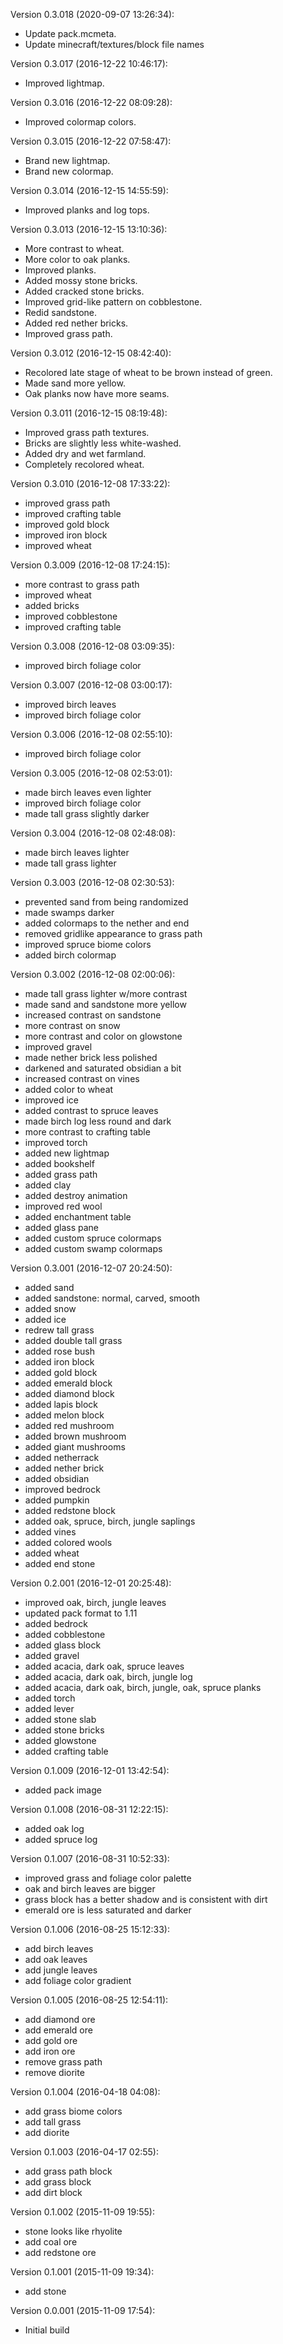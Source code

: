 Version 0.3.018 (2020-09-07 13:26:34):
- Update pack.mcmeta.
- Update minecraft/textures/block file names

Version 0.3.017 (2016-12-22 10:46:17):
- Improved lightmap.

Version 0.3.016 (2016-12-22 08:09:28):
- Improved colormap colors.

Version 0.3.015 (2016-12-22 07:58:47):
- Brand new lightmap.
- Brand new colormap.

Version 0.3.014 (2016-12-15 14:55:59):
- Improved planks and log tops.

Version 0.3.013 (2016-12-15 13:10:36):
- More contrast to wheat.
- More color to oak planks.
- Improved planks.
- Added mossy stone bricks.
- Added cracked stone bricks.
- Improved grid-like pattern on cobblestone.
- Redid sandstone.
- Added red nether bricks.
- Improved grass path.

Version 0.3.012 (2016-12-15 08:42:40):
- Recolored late stage of wheat to be brown instead of green.
- Made sand more yellow.
- Oak planks now have more seams.

Version 0.3.011 (2016-12-15 08:19:48):
- Improved grass path textures.
- Bricks are slightly less white-washed.
- Added dry and wet farmland.
- Completely recolored wheat.

Version 0.3.010 (2016-12-08 17:33:22):
- improved grass path
- improved crafting table
- improved gold block
- improved iron block
- improved wheat

Version 0.3.009 (2016-12-08 17:24:15):
- more contrast to grass path
- improved wheat
- added bricks
- improved cobblestone
- improved crafting table

Version 0.3.008 (2016-12-08 03:09:35):
- improved birch foliage color

Version 0.3.007 (2016-12-08 03:00:17):
- improved birch leaves
- improved birch foliage color

Version 0.3.006 (2016-12-08 02:55:10):
- improved birch foliage color

Version 0.3.005 (2016-12-08 02:53:01):
- made birch leaves even lighter
- improved birch foliage color
- made tall grass slightly darker

Version 0.3.004 (2016-12-08 02:48:08):
- made birch leaves lighter
- made tall grass lighter

Version 0.3.003 (2016-12-08 02:30:53):
- prevented sand from being randomized
- made swamps darker
- added colormaps to the nether and end
- removed gridlike appearance to grass path
- improved spruce biome colors
- added birch colormap

Version 0.3.002 (2016-12-08 02:00:06):
- made tall grass lighter w/more contrast
- made sand and sandstone more yellow
- increased contrast on sandstone
- more contrast on snow
- more contrast and color on glowstone
- improved gravel
- made nether brick less polished
- darkened and saturated obsidian a bit
- increased contrast on vines
- added color to wheat
- improved ice
- added contrast to spruce leaves
- made birch log less round and dark
- more contrast to crafting table
- improved torch
- added new lightmap
- added bookshelf
- added grass path
- added clay
- added destroy animation
- improved red wool
- added enchantment table
- added glass pane
- added custom spruce colormaps
- added custom swamp colormaps

Version 0.3.001 (2016-12-07 20:24:50):
- added sand
- added sandstone: normal, carved, smooth
- added snow
- added ice
- redrew tall grass
- added double tall grass
- added rose bush
- added iron block
- added gold block
- added emerald block
- added diamond block
- added lapis block
- added melon block
- added red mushroom
- added brown mushroom
- added giant mushrooms
- added netherrack
- added nether brick
- added obsidian
- improved bedrock
- added pumpkin
- added redstone block
- added oak, spruce, birch, jungle saplings
- added vines
- added colored wools
- added wheat
- added end stone

Version 0.2.001 (2016-12-01 20:25:48):
- improved oak, birch, jungle leaves
- updated pack format to 1.11
- added bedrock
- added cobblestone
- added glass block
- added gravel
- added acacia, dark oak, spruce leaves
- added acacia, dark oak, birch, jungle log
- added acacia, dark oak, birch, jungle, oak, spruce planks
- added torch
- added lever
- added stone slab
- added stone bricks
- added glowstone
- added crafting table

Version 0.1.009 (2016-12-01 13:42:54):
- added pack image

Version 0.1.008 (2016-08-31 12:22:15):
- added oak log
- added spruce log

Version 0.1.007 (2016-08-31 10:52:33):
- improved grass and foliage color palette
- oak and birch leaves are bigger
- grass block has a better shadow and is consistent with dirt
- emerald ore is less saturated and darker

Version 0.1.006 (2016-08-25 15:12:33):
- add birch leaves
- add oak leaves
- add jungle leaves
- add foliage color gradient

Version 0.1.005 (2016-08-25 12:54:11):
- add diamond ore
- add emerald ore
- add gold ore
- add iron ore
- remove grass path
- remove diorite

Version 0.1.004 (2016-04-18 04:08):
- add grass biome colors
- add tall grass
- add diorite

Version 0.1.003 (2016-04-17 02:55):
- add grass path block
- add grass block
- add dirt block

Version 0.1.002 (2015-11-09 19:55):
- stone looks like rhyolite
- add coal ore
- add redstone ore

Version 0.1.001 (2015-11-09 19:34):
- add stone

Version 0.0.001 (2015-11-09 17:54):
- Initial build
